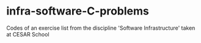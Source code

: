 # infra-software-C-problems
Codes of an exercise list from the discipline 'Software Infrastructure' taken at CESAR School
